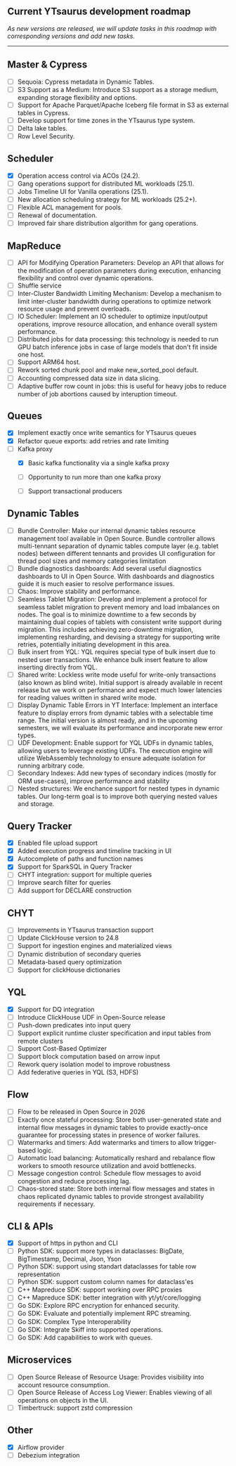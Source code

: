 ## Current YTsaurus development roadmap

 _As new versions are released, we will update tasks in this roadmap with corresponding versions and add new tasks._
 ***

## Master & Cypress
- [ ] Sequoia: Cypress metadata in Dynamic Tables.
- [ ] S3 Support as a Medium: Introduce S3 support as a storage medium, expanding storage flexibility and options.
- [ ] Support for Apache Parquet/Apache Iceberg file format in S3 as external tables in Cypress.
- [ ] Develop support for time zones in the YTsaurus type system.
- [ ] Delta lake tables.
- [ ] Row Level Security. 

## Scheduler
- [X] Operation access control via ACOs (24.2).
- [ ] Gang operations support for distributed ML workloads (25.1).
- [ ] Jobs Timeline UI for Vanilla operations (25.1).
- [ ] New allocation scheduling strategy for ML workloads (25.2+).
- [ ] Flexible ACL management for pools.
- [ ] Renewal of documentation.
- [ ] Improved fair share distribution algorithm for gang operations.

## MapReduce
- [ ] API for Modifying Operation Parameters: Develop an API that allows for the modification of operation parameters during execution, enhancing flexibility and control over dynamic operations.
- [ ] Shuffle service
- [ ] Inter-Cluster Bandwidth Limiting Mechanism: Develop a mechanism to limit inter-cluster bandwidth during operations to optimize network resource usage and prevent overloads.
- [ ] IO Scheduler: Implement an IO scheduler to optimize input/output operations, improve resource allocation, and enhance overall system performance.
- [ ] Distributed jobs for data processing: this technology is needed to run GPU batch inference jobs in case of large models that don't fit inside one host.
- [ ] Support ARM64 host.
- [ ] Rework sorted chunk pool and make new_sorted_pool default.
- [ ] Accounting compressed data size in data slicing.
- [ ] Adaptive buffer row count in jobs: this is useful for heavy jobs to reduce number of job abortions caused by interuption timeout.

## Queues
- [x] Implement exactly once write semantics for YTsaurus queues
- [x] Refactor queue exports: add retries and rate limiting
- [ ] Kafka proxy
  - [x] Basic kafka functionality via a single kafka proxy
  - [ ] Opportunity to run more than one kafka proxy
  - [ ] Support transactional producers


## Dynamic Tables
- [ ] Bundle Controller: Make our internal dynamic tables resource management tool available in Open Source. Bundle controller allows multi-tennant separation of dynamic tables compute layer (e.g. tablet nodes) between different tennants and provides UI configuration for thread pool sizes and memory categories limitation
- [ ] Bundle diagnostics dashboards: Add several useful diagnostics dashboards to UI in Open Source. With dashboards and diagnostics guide it is much easier to resolve performance issues. 
- [ ] Chaos: Improve stability and performance.
- [ ] Seamless Tablet Migration: Develop and implement a protocol for seamless tablet migration to prevent memory and load imbalances on nodes. The goal is to minimize downtime to a few seconds by maintaining dual copies of tablets with consistent write support during migration. This includes achieving zero-downtime migration, implementing resharding, and devising a strategy for supporting write retries, potentially initiating development in this area.
- [ ] Bulk insert from YQL: YQL requires special type of bulk insert due to nested user transactions. We enhance bulk insert feature to allow inserting directly from YQL.
- [ ] Shared write: Lockless write mode useful for write-only transactions (also known as blind write). Initial support is already available in recent release but we work on performance and expect much lower latencies for reading values written in shared write mode. 
- [ ] Display Dynamic Table Errors in YT Interface: Implement an interface feature to display errors from dynamic tables with a selectable time range. The initial version is almost ready, and in the upcoming semesters, we will evaluate its performance and incorporate new error types.
- [ ] UDF Development: Enable support for YQL UDFs in dynamic tables, allowing users to leverage existing UDFs. The execution engine will utilize WebAssembly technology to ensure adequate isolation for running arbitrary code.
- [ ] Secondary Indexes: Add new types of secondary indices (mostly for ORM use-cases), improve performance and stability
- [ ] Nested structures: We enchance support for nested types in dynamic tables. Our long-term goal is to improve both querying nested values and storage.

## Query Tracker
- [X] Enabled file upload support
- [X] Added execution progress and timeline tracking in UI
- [X] Autocomplete of paths and function names
- [X] Support for SparkSQL in Query Tracker
- [ ] CHYT integration: support for multiple queries
- [ ] Improve search filter for queries
- [ ] Add support for DECLARE construction

## CHYT
- [ ] Improvements in YTsaurus transaction support
- [ ] Update ClickHouse version to 24.8
- [ ] Support for ingestion engines and materialized views
- [ ] Dynamic distribution of secondary queries
- [ ] Metadata-based query optimization
- [ ] Support for clickHouse dictionaries

## YQL
- [X] Support for DQ integration
- [ ] Introduce ClickHouse UDF in Open-Source release
- [ ] Push-down predicates into input query
- [ ] Support explicit runtime cluster specification and input tables from remote clusters
- [ ] Support Cost-Based Optimizer
- [ ] Support block computation based on arrow input
- [ ] Rework query isolation model to improve robustness
- [ ] Add federative queries in YQL (S3, HDFS)

## Flow
- [ ] Flow to be released in Open Source in 2026
- [ ] Exactly once stateful processing: Store both user-generated state and internal flow messages in dynamic tables to provide exactly-once guarantee for processing states in presence of worker failures.
- [ ] Watermarks and timers: Add watermarks and timers to allow trigger-based logic.
- [ ] Automatic load balancing: Automatically reshard and rebalance flow workers to smooth resource utilization and avoid bottlenecks.
- [ ] Message congestion control: Schedule flow messages to avoid congestion and reduce processing lag.
- [ ] Chaos-stored state: Store both internal flow messages and states in chaos replicated dynamic tables to provide strongest availability requirements if necessary.

## CLI & APIs
- [x] Support of https in python and CLI
- [ ] Python SDK: support more types in dataclasses: BigDate, BigTimestamp, Decimal, Json, Yson
- [ ] Python SDK: support using standart dataclasses for table row representation
- [ ] Python SDK: support custom column names for dataclass'es
- [ ] C++ Mapreduce SDK: support working over RPC proxies
- [ ] C++ Mapreduce SDK: better integration with yt/yt/core/logging
- [ ] Go SDK: Explore RPC encryption for enhanced security.
- [ ] Go SDK: Evaluate and potentially implement RPC streaming.
- [ ] Go SDK: Complex Type Interoperability  
- [ ] Go SDK: Integrate Skiff into supported operations.
- [ ] Go SDK: Add capabilities to work with queues.

## Microservices
- [ ] Open Source Release of Resource Usage: Provides visibility into account resource consumption.
- [ ] Open Source Release of Access Log Viewer: Enables viewing of all operations on objects in the UI.
- [ ] Timbertruck: support zstd compression

## Other
- [x] Airflow provider
- [ ] Debezium integration

